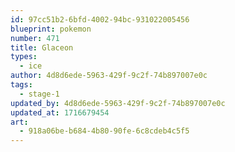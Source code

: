 ```yaml
---
id: 97cc51b2-6bfd-4002-94bc-931022005456
blueprint: pokemon
number: 471
title: Glaceon
types:
  - ice
author: 4d8d6ede-5963-429f-9c2f-74b897007e0c
tags:
  - stage-1
updated_by: 4d8d6ede-5963-429f-9c2f-74b897007e0c
updated_at: 1716679454
art:
  - 918a06be-b684-4b80-90fe-6c8cdeb4c5f5
---
```

